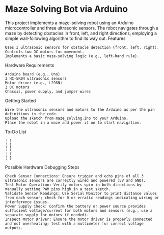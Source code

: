 # Maze Solving Bot via Arduino

This project implements a maze-solving robot using an Arduino microcontroller and three ultrasonic sensors. The robot navigates through a maze by detecting obstacles in front, left, and right directions, employing a simple wall-following algorithm to find its way out.
Features

    Uses 3 ultrasonic sensors for obstacle detection (front, left, right).
    Controls two DC motors for movement.
    Implements a basic maze-solving logic (e.g., left-hand rule).

Hardware Requirements

    Arduino board (e.g., Uno)
    3 HC-SR04 ultrasonic sensors
    Motor driver (e.g., L298N)
    2 DC motors
    Chassis, power supply, and jumper wires

Getting Started

    Wire the ultrasonic sensors and motors to the Arduino as per the pin definitions in the code.
    Upload the sketch from maze_solving.ino to your Arduino.
    Place the robot in a maze and power it on to start navigation.
    
To-Do List

    [ ]
    [ ]
    [ ]
    [ ]
    [ ]

Possible Hardware Debugging Steps

    Check Sensor Connections: Ensure trigger and echo pins of all 3 ultrasonic sensors are correctly wired and powered (5V and GND).
    Test Motor Operation: Verify motors spin in both directions by manually setting PWM pins high in a test sketch.
    Validate Sensor Readings: Use Serial Monitor to print distance values from each sensor; check for 0 or erratic readings indicating wiring or interference issues.
    Power Supply Check: Confirm the battery or power source provides sufficient voltage/current for both motors and sensors (e.g., use a separate supply for motors if needed).
    Inspect Motor Driver: Ensure the motor driver is properly connected and not overheating; test with a multimeter for correct voltage outputs.

